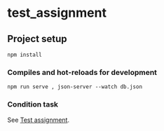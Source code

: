 # test_assignment

## Project setup
```
npm install 
```

### Compiles and hot-reloads for development
```
npm run serve , json-server --watch db.json
```




### Condition task
See [Test assignment](https://docs.google.com/document/d/1JJTItD5fuUActmR1637XvTlxFzG6yRQg9W1QbQS4JkU/edit#).
